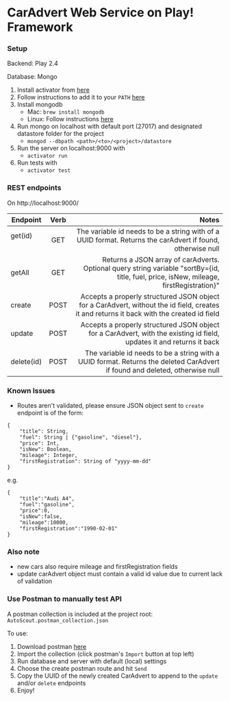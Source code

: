 # CarAdvert Web Service on Play! Framework

### Setup

Backend: Play 2.4

Database: Mongo

1. Install activator from [here](https://www.lightbend.com/activator/download)
2. Follow instructions to add it to your `PATH` [here](https://playframework.com/documentation/2.4.x/Installing)
3. Install mongodb
   - Mac: `brew install mongodb`
    - Linux: Follow instructions [here](https://docs.mongodb.com/v3.0/administration/install-on-linux/)
4. Run mongo on localhost with default port (27017) and designated datastore folder for the project
    - `mongod --dbpath <path>/<to>/<project>/datastore`
5. Run the server on localhost:9000 with
    - `activator run`
6. Run tests with
    - `activator test`

### REST endpoints

On http://localhost:9000/

| Endpoint      | Verb | Notes  |
| ------------- |:----:| -----------------------------------------------------------------------------------:|
| get(id)       | GET  |   The variable id needs to be a string with of a UUID format. Returns the carAdvert if found, otherwise null   |
| getAll        | GET  |   Returns a JSON array of carAdverts. Optional query string variable "sortBy={id, title, fuel, price, isNew, mileage, firstRegistration}" |
| create        | POST |    Accepts a properly structured JSON object for a CarAdvert, without the id field, creates it and returns it back with the created id field |
| update        | POST |    Accepts a properly structured JSON object for a CarAdvert, with the existing id field, updates it and returns it back |
| delete(id)    | POST |    The variable id needs to be a string with a UUID format. Returns the deleted CarAdvert if found and deleted, otherwise null|



### Known Issues
- Routes aren't validated, please ensure JSON object sent to `create` endpoint is of the form:
```
{
	"title": String,
	"fuel": String | {"gasoline", "diesel"},
	"price": Int,
	"isNew": Boolean,
	"mileage": Integer,
	"firstRegistration": String of "yyyy-mm-dd"
}
```

e.g.

```
{
	"title":"Audi A4",
	"fuel":"gasoline",
	"price":0,
	"isNew":false,
	"mileage":10000,
	"firstRegistration":"1990-02-01"
}
```
### Also note
 - new cars also require mileage and firstRegistration fields
 - update carAdvert object must contain a valid id value due to current lack of validation

### Use Postman to manually test API
A postman collection is included at the project root: `AutoScout.postman_collection.json`

To use:

1. Download postman [here](https://www.getpostman.com/)
2. Import the collection (click postman's `Import` button at top left)
3. Run database and server with default (local) settings
3. Choose the create postman route and hit `Send`
4. Copy the UUID of the newly created CarAdvert to append to the `update` and/or `delete` endpoints
5. Enjoy!

